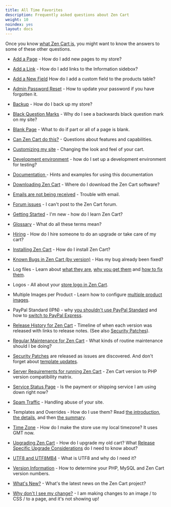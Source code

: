 ```yaml
---
title: All Time Favorites
description: Frequently asked questions about Zen Cart 
weight: 10
noindex: yes
layout: docs
---
```


<!-- unlike other _index.md files, this one SHOULD have direct links -->
<!-- please keep in alphabetic order -->
<!-- remember to start links with "/" -->

Once you know [what Zen Cart is](/user/about_us/what_is_zen_cart/), you might want to know the answers to some of these other questions. 


* [Add a Page](/user/customizing/add_pages/) - How do I add new pages to my store? 

* [Add a Link](/user/sideboxes/add_link_information_sidebox/) - How do I add links to the Information sidebox? 

* [Add a New Field](/dev/code/add_field_products/) How do I add a custom field to the products table?

* [Admin Password Reset](/user/troubleshooting/reset_admin_password/) - How to update your password if you have forgotten it.

* [Backup](/user/running/backup/) - How do I back up my store? 

* [Black Question Marks](/user/upgrading/character_sets/) - Why do I see a backwards black question mark on my site? 

* [Blank Page](/user/troubleshooting/blank_page/) - What to do if part or all of a page is blank.

* [Can Zen Cart do this?](/user/miscellaneous/can_zen_cart/) - Questions about features and capabilities.

* [Customizing my site](/user/customizing/appearance/) - Changing the look and feel of your cart.

* [Development environment](/user/running/local_testing/) - how do I set up a development environment for testing? 

* [Documentation ](/user/first_steps/documentation/) - Hints and examples for using this documentation

* [Downloading Zen Cart](/user/first_steps/get_zen_cart/) - Where do I download the Zen Cart software?

* [Emails are not being received](/user/email/emails_not_received/) - Trouble with email. 

* [Forum issues](/user/zen_cart_forum/forum_issues/) - I can't post to the Zen Cart forum.

* [Getting Started](/user/first_steps/learning_trails/) - I'm new - how do I learn Zen Cart? 

* [Glossary](/user/first_steps/glossary/) - What do all these terms mean? 

* [Hiring](/user/zen_cart_forum/chw/) - How do I hire someone to do an upgrade or take care of my cart? 

* [Installing Zen Cart](/user/first_steps/how_do_i_install/) - How do I install Zen Cart?

* [Known Bugs in Zen Cart (by version)](/user/about_us/known_bugs/) - Has my bug already been fixed?

* Log files - Learn about [what they are](/user/troubleshooting/debug_logs/), [why you get them](/user/troubleshooting/php_debug_logs/) and [how to fix them](/user/upgrading/php_warnings/).

* Logos - All about your [store logo in Zen Cart](/user/running/logos/). 

* Multiple Images per Product - Learn how to configure [multiple product images](/user/images/additional_images/).

* PayPal Standard (IPN) - why [you shouldn't use PayPal Standard](/user/payment/paypal_standard/) and how to [switch to PayPal Express](/user/payment/paypal_express_checkout/). 

* [Release History for Zen Cart](/user/about_us/release_history/) - Timeline of when each version was released with links to release notes.  (See also [Security Patches](/user/about_us/security_releases/)). 

* [Regular Maintenance for Zen Cart](/user/running/regular_maintenance/) - What kinds of routine maintenance should I be doing? 

* [Security Patches](/user/about_us/security_releases/) are released as issues are discovered.  And don't forget about [template updates](/user/template/template_changes/).

* [Server Requirements for running Zen Cart](/user/first_steps/server_requirements/#php-version) - Zen Cart version to PHP version compatibility matrix.

* [Service Status Page](/user/running/system_status_pages/) - Is the payment or shipping service I am using down right now? 

* [Spam Traffic](/user/running/spam/) - Handling abuse of your site.

* Templates and Overrides - How do I use them?  Read 
[the introduction](/user/first_steps/overrides/), 
[the details](/user/new_user_topics/overrides/), 
and then 
[the summary](/user/template/template_overrides/). 

* [Time Zone](/user/new_user_topics/timezone/) - How do I make the store use my local timezone?  It uses GMT now. 

* [Upgrading Zen Cart](/user/upgrading/upgrading/) - How do I upgrade my old cart?  What [Release Specific Upgrade Considerations](/user/upgrading/release_specific_upgrade_considerations/) do I need to know about? 

* [UTF8 and UTF8MB4](/user/upgrading/detailed_upgrading/#character-set) - What is UTF8 and why do I need it? 

* [Version Information](/user/first_steps/version/) - How to determine your PHP, MySQL and Zen Cart version numbers.

* [What's New?](/user/about_us/whats_new/) - What's the latest news on the Zen Cart project?

* [Why don't I see my change?](/user/new_user_topics/browser_caching/) - I am making changes to an image / to CSS / to a page, and it's not showing up!

<style>.panel-line { display:none; }</style> 

